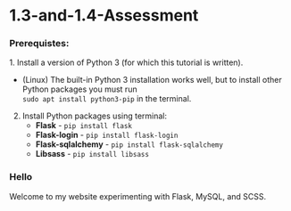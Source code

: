 # 1.3-and-1.4-Assessment

<h3>Prerequistes:</h3>
1. Install a version of Python 3 (for which this tutorial is written). <br>
<ul>
<li>(Linux) The built-in Python 3 installation works well, but to install other Python packages you must run <br><code>sudo apt install python3-pip</code> in the terminal.</li>
</ul>

2. Install Python packages using terminal:
   <ul>
       <li>
           <b>Flask</b> - <code>pip install flask</code>
       </li>
         <li>
           <b>Flask-login</b> - <code>pip install flask-login</code>
       </li>
         <li>
           <b>Flask-sqlalchemy</b> - <code>pip install flask-sqlalchemy</code>
       </li>
         <li>
           <b>Libsass</b> - <code>pip install libsass</code>
       </li>
   </ul>
<h3>Hello</h3>
Welcome to my website experimenting with Flask, MySQL, and SCSS.
